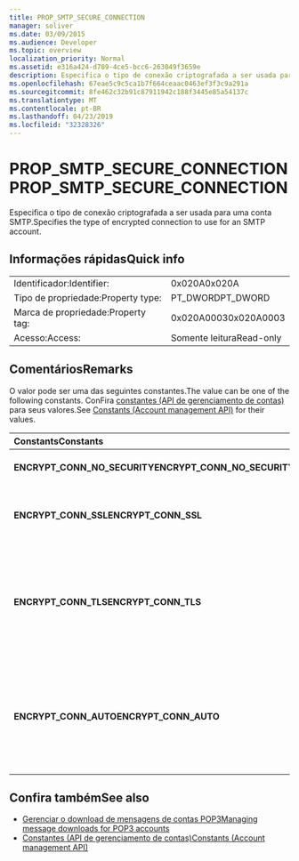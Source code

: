 ```yaml
---
title: PROP_SMTP_SECURE_CONNECTION
manager: soliver
ms.date: 03/09/2015
ms.audience: Developer
ms.topic: overview
localization_priority: Normal
ms.assetid: e316a424-d789-4ce5-bcc6-263049f3659e
description: Especifica o tipo de conexão criptografada a ser usada para uma conta SMTP.
ms.openlocfilehash: 67eae5c9c5ca1b7f664ceaac0463ef3f3c9a291a
ms.sourcegitcommit: 8fe462c32b91c87911942c188f3445e85a54137c
ms.translationtype: MT
ms.contentlocale: pt-BR
ms.lasthandoff: 04/23/2019
ms.locfileid: "32328326"
---
```

# <a name="propsmtpsecureconnection"></a><span data-ttu-id="18443-103">PROP_SMTP_SECURE_CONNECTION</span><span class="sxs-lookup"><span data-stu-id="18443-103">PROP_SMTP_SECURE_CONNECTION</span></span>

<span data-ttu-id="18443-104">Especifica o tipo de conexão criptografada a ser usada para uma conta SMTP.</span><span class="sxs-lookup"><span data-stu-id="18443-104">Specifies the type of encrypted connection to use for an SMTP account.</span></span>
  
## <a name="quick-info"></a><span data-ttu-id="18443-105">Informações rápidas</span><span class="sxs-lookup"><span data-stu-id="18443-105">Quick info</span></span>

|||
|:-----|:-----|
|<span data-ttu-id="18443-106">Identificador:</span><span class="sxs-lookup"><span data-stu-id="18443-106">Identifier:</span></span>  <br/> |<span data-ttu-id="18443-107">0x020A</span><span class="sxs-lookup"><span data-stu-id="18443-107">0x020A</span></span>  <br/> |
|<span data-ttu-id="18443-108">Tipo de propriedade:</span><span class="sxs-lookup"><span data-stu-id="18443-108">Property type:</span></span>  <br/> |<span data-ttu-id="18443-109">PT_DWORD</span><span class="sxs-lookup"><span data-stu-id="18443-109">PT_DWORD</span></span>  <br/> |
|<span data-ttu-id="18443-110">Marca de propriedade:</span><span class="sxs-lookup"><span data-stu-id="18443-110">Property tag:</span></span>  <br/> |<span data-ttu-id="18443-111">0x020A0003</span><span class="sxs-lookup"><span data-stu-id="18443-111">0x020A0003</span></span>  <br/> |
|<span data-ttu-id="18443-112">Acesso:</span><span class="sxs-lookup"><span data-stu-id="18443-112">Access:</span></span>  <br/> |<span data-ttu-id="18443-113">Somente leitura</span><span class="sxs-lookup"><span data-stu-id="18443-113">Read-only</span></span>  <br/> |
   
## <a name="remarks"></a><span data-ttu-id="18443-114">Comentários</span><span class="sxs-lookup"><span data-stu-id="18443-114">Remarks</span></span>

<span data-ttu-id="18443-115">O valor pode ser uma das seguintes constantes.</span><span class="sxs-lookup"><span data-stu-id="18443-115">The value can be one of the following constants.</span></span> <span data-ttu-id="18443-116">ConFira [constantes (API de gerenciamento de contas)](constants-account-management-api.md) para seus valores.</span><span class="sxs-lookup"><span data-stu-id="18443-116">See [Constants (Account management API)](constants-account-management-api.md) for their values.</span></span> 
  
|<span data-ttu-id="18443-117">**Constants**</span><span class="sxs-lookup"><span data-stu-id="18443-117">**Constants**</span></span>|<span data-ttu-id="18443-118">**Descrição**</span><span class="sxs-lookup"><span data-stu-id="18443-118">**Description**</span></span>|
|:-----|:-----|
|<span data-ttu-id="18443-119">**ENCRYPT_CONN_NO_SECURITY**</span><span class="sxs-lookup"><span data-stu-id="18443-119">**ENCRYPT_CONN_NO_SECURITY**</span></span> <br/> |<span data-ttu-id="18443-120">Não use nenhuma criptografia.</span><span class="sxs-lookup"><span data-stu-id="18443-120">Do not use any encryption.</span></span>  <br/> |
|<span data-ttu-id="18443-121">**ENCRYPT_CONN_SSL**</span><span class="sxs-lookup"><span data-stu-id="18443-121">**ENCRYPT_CONN_SSL**</span></span> <br/> |<span data-ttu-id="18443-122">Use a criptografia SSL (Secure Socket Layer).</span><span class="sxs-lookup"><span data-stu-id="18443-122">Use Secure Socket Layer (SSL) encryption.</span></span>  <br/> |
|<span data-ttu-id="18443-123">**ENCRYPT_CONN_TLS**</span><span class="sxs-lookup"><span data-stu-id="18443-123">**ENCRYPT_CONN_TLS**</span></span> <br/> |<span data-ttu-id="18443-124">Use o protocolo de autenticação e criptografia TLS (Transport Layer Security).</span><span class="sxs-lookup"><span data-stu-id="18443-124">Use Transport Layer Security (TLS) encryption and authentication protocol.</span></span>  <br/> |
|<span data-ttu-id="18443-125">**ENCRYPT_CONN_AUTO**</span><span class="sxs-lookup"><span data-stu-id="18443-125">**ENCRYPT_CONN_AUTO**</span></span> <br/> |<span data-ttu-id="18443-126">Detectar e usar automaticamente o método de criptografia suportado pelo servidor de email.</span><span class="sxs-lookup"><span data-stu-id="18443-126">Automatically detect and use the encryption method supported by the mail server.</span></span>  <br/> |
   
## <a name="see-also"></a><span data-ttu-id="18443-127">Confira também</span><span class="sxs-lookup"><span data-stu-id="18443-127">See also</span></span>

- [<span data-ttu-id="18443-128">Gerenciar o download de mensagens de contas POP3</span><span class="sxs-lookup"><span data-stu-id="18443-128">Managing message downloads for POP3 accounts</span></span>](managing-message-downloads-for-pop3-accounts.md) 
- [<span data-ttu-id="18443-129">Constantes (API de gerenciamento de contas)</span><span class="sxs-lookup"><span data-stu-id="18443-129">Constants (Account management API)</span></span>](constants-account-management-api.md)

